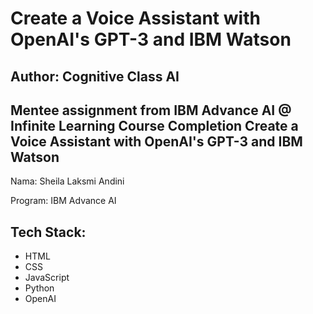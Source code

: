 # Create a Voice Assistant with OpenAI's GPT-3 and IBM Watson
## Author: Cognitive Class AI

Mentee assignment from IBM Advance AI @ Infinite Learning
Course Completion Create a Voice Assistant with OpenAI's GPT-3 and IBM Watson
---

Nama: Sheila Laksmi Andini

Program: IBM Advance AI

## Tech Stack:
- HTML
- CSS
- JavaScript
- Python
- OpenAI
